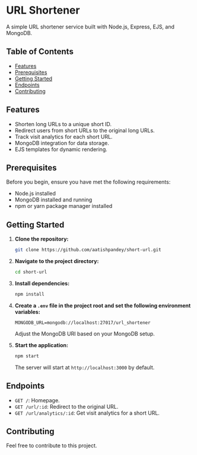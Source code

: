 
# URL Shortener

A simple URL shortener service built with Node.js, Express, EJS, and MongoDB.

## Table of Contents

- [Features](#features)
- [Prerequisites](#prerequisites)
- [Getting Started](#getting-started)
- [Endpoints](#endpoints)
- [Contributing](#contributing)

## Features

- Shorten long URLs to a unique short ID.
- Redirect users from short URLs to the original long URLs.
- Track visit analytics for each short URL.
- MongoDB integration for data storage.
- EJS templates for dynamic rendering.

## Prerequisites

Before you begin, ensure you have met the following requirements:

- Node.js installed
- MongoDB installed and running
- npm or yarn package manager installed

## Getting Started

1. **Clone the repository:**

   ```bash
   git clone https://github.com/aatishpandey/short-url.git
   ```

2. **Navigate to the project directory:**

   ```bash
   cd short-url
   ```

3. **Install dependencies:**

   ```bash
   npm install
   ```

4. **Create a `.env` file in the project root and set the following environment variables:**

   ```env
   MONGODB_URL=mongodb://localhost:27017/url_shortener
   ```

   Adjust the MongoDB URI based on your MongoDB setup.

5. **Start the application:**

   ```bash
   npm start
   ```

   The server will start at `http://localhost:3000` by default.

## Endpoints

- `GET /`: Homepage.
- `GET /url/:id`: Redirect to the original URL.
- `GET /url/analytics/:id`: Get visit analytics for a short URL.

## Contributing

Feel free to contribute to this project.
